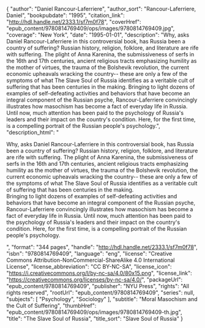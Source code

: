 {
  "author": "Daniel Rancour-Laferriere",
  "author_sort": "Rancour-Laferriere, Daniel",
  "bookpubdate": "1995",
  "citation_link": "http://hdl.handle.net/2333.1/sf7m0f78",
  "coverHref": "epub_content/9780814769409/ops/images/9780814769409.jpg",
  "coverage": "New York",
  "date": "1995-01-01",
  "description": "Why, asks Daniel Rancour-Laferriere in this controversial book, has Russia been a country of suffering?  Russian history, religion, folklore, and literature are rife with suffering. The plight of Anna Karenina, the submissiveness of serfs in the 16th and 17th centuries, ancient religious tracts emphasizing humility as the mother of virtues, the trauma of the Bolshevik revolution, the current economic upheavals wracking the country-- these are only a few of the symptoms of what The Slave Soul of Russia identifies as a veritable cult of suffering that has been centuries in the making. Bringing to light dozens of examples of self-defeating activities and behaviors that have become an integral component of the Russian psyche, Rancour-Laferriere convincingly illustrates how masochism has become a fact of everyday life in Russia.  Until now, much attention has been paid to the psychology of Russia's leaders and their impact on the country's condition.  Here, for the first time, is a compelling portrait of the Russian people's psychology.",
  "description_html": "<p>Why, asks Daniel Rancour-Laferriere in this controversial book, has Russia been a country of suffering?  Russian history, religion, folklore, and literature are rife with suffering. The plight of Anna Karenina, the submissiveness of serfs in the 16th and 17th centuries, ancient religious tracts emphasizing humility as the mother of virtues, the trauma of the Bolshevik revolution, the current economic upheavals wracking the country-- these are only a few of the symptoms of what The Slave Soul of Russia identifies as a veritable cult of suffering that has been centuries in the making.<br> Bringing to light dozens of examples of self-defeating activities and behaviors that have become an integral component of the Russian psyche, Rancour-Laferriere convincingly illustrates how masochism has become a fact of everyday life in Russia.  Until now, much attention has been paid to the psychology of Russia's leaders and their impact on the country's condition.  Here, for the first time, is a compelling portrait of the Russian people's psychology.</p>",
  "format": "344 pages",
  "handle": "http://hdl.handle.net/2333.1/sf7m0f78",
  "isbn": "9780814769409",
  "language": "eng",
  "license": "Creative Commons Attribution-NonCommercial-ShareAlike 4.0 International License",
  "license_abbreviation": "CC BY-NC-SA",
  "license_icon": "https://i.creativecommons.org/l/by-nc-sa/4.0/80x15.png",
  "license_link": "https://creativecommons.org/licenses/by-nc-sa/4.0/",
  "packageUrl": "epub_content/9780814769409",
  "publisher": "NYU Press",
  "rights": "All rights reserved",
  "rootUrl": "epub_content/9780814769409",
  "series": null,
  "subjects": [
    "Psychology",
    "Sociology"
  ],
  "subtitle": "Moral Masochism and the Cult of Suffering",
  "thumbHref": "epub_content/9780814769409/ops/images/9780814769409-th.jpg",
  "title": "The Slave Soul of Russia",
  "title_sort": "Slave Soul of Russia"
}
